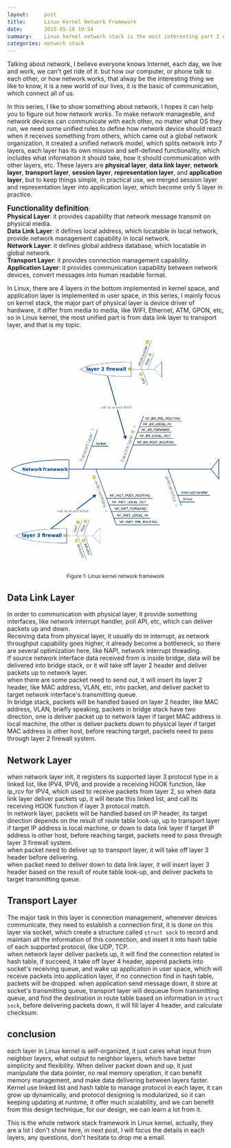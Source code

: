 ```yaml
---
layout:     post
title:      Linux Kernel Network Framework 
date:       2015-05-18 19:54
summary:    Linux kernel network stack is the most interesting part I ever dig, in this series, I like to introduce you the whole framework of network stack in Linux kernel, in this post, I show you the stack architecture, and later, I will dig it bottom up, layer by layer.
categories: network stack
---
```


Talking about network, I believe everyone knows Internet, each day, we live and work, we can't get ride of it. but how our computer, or phone talk to each other, or how network works, that alway be the interesting thing we like to know, it is a new world of our lives, it is the basic of communication, which connect all of us.  
  
In this series, I like to show something about network, I hopes it can help you to figure out how network works. To make network manageable, and network devices can communicate with each other, no matter what OS they run, we need some unified rules to define how network device should react when it receives something from others, which came out a global network organization, it created a unified network model, which splits network into 7 layers, each layer has its own mission and self-defined functionality, which includes what information it should take, how it should communication with other layers, etc. These layers are <strong>physical layer</strong>, <strong>data link layer</strong>, <strong>network layer</strong>, <strong>transport layer</strong>, <strong>session layer</strong>, <strong>representation layer</strong>, and <strong>application layer</strong>, but to keep things simple, in practical use, we merged session layer and representation layer into application layer, which become only 5 layer in practice.  
  
  
<big><strong>Functionality definition</strong></big>:  
<strong>Physical Layer</strong>: it provides capability that network message transmit on physical media.  
<strong>Data Link Layer</strong>: it defines local address, which locatable in local network, provide network management capability in local network.  
<strong>Network Layer</strong>: it defines global address database, which locatable in global network.  
<strong>Transport Layer</strong>: it provides connection management capability.  
<strong>Application Layer</strong>: it provides communication capability between network devices, convert messages into human readable format.  
  
  
In Linux, there are 4 layers in the bottom implemented in kernel space, and application layer is implemented in user space, in this series, I mainly focus on kernel stack, the major part of physical layer is device driver of hardware, it differ from media to media, like WIFI, Ethernet, ATM, GPON,  etc, so in Linux kernel, the most unified part is from data link layer to transport layer, and that is my topic.  


![network framework](/images/Network_framework_state.png)
<center><small>Figure 1: Linux kernel network framework</small></center>  


## Data Link Layer
  
In order to communication with physical layer, it provide something interfaces, like network interrupt handler, poll API, etc, which can deliver packets up and down.  
Receiving data from physical layer, it usually do in interrupt, as network throughput capability goes higher, it already become a bottleneck, so there are several optimization here, like NAPI, network interrupt threading.  
If source network interface data received from is inside bridge, data will be delivered into bridge stack, or it will take off layer 2 header and deliver packets up to network layer.  
when there are some packet need to send out, it will insert its layer 2 header, like MAC address, VLAN, etc, into packet, and deliver packet to target network interface's transmitting queue.  
In bridge stack, packets will be handled based on layer 2 header, like MAC address, VLAN, briefly speaking, packets in bridge stack have two direction, one is deliver packet up to network layer if target MAC address is local machine, the other is deliver packets down to physical layer if target MAC address is other host, before reaching target, packets need to pass through layer 2 firewall system.  
  

## Network Layer

when network layer init, it registers its supported layer 3 protocol type in a linked list, like IPV4, IPV6, and provide a receiving HOOK function, like ip_rcv for IPV4, which used to receive packets from layer 2, so when data link layer deliver packets up, it will iterate this linked list, and call its receiving HOOK function if layer 3 protocol match.  
In network layer, packets will be handled based on IP header, its target direction depends on the result of route table look-up, up to transport layer if target IP address is local machine, or down to data link layer if target IP address is other host, before reaching target, packets need to pass through layer 3 firewall system.  
when packet need to deliver up to transport layer, it will take off layer 3 header before delivering.  
when packet need to deliver down to data link layer, it will insert layer 3 header based on the result of route table look-up, and deliver packets to target transmitting queue.  
  

## Transport Layer  
  
The major task in this layer is connection management, whenever devices communicate, they need to establish a connection first, it is done on this layer via socket, which create a structure called <code>struct sock</code> to record and maintain all the information of this connection, and insert it into hash table of each supported protocol, like UDP, TCP.  
when network layer deliver packets up, it will find the connection related in hash table, if succeed, it take off layer 4 header, append packets into socket's receiving queue, and wake up application in user space, which will receive packets into application layer, if no connection find in hash table, packets will be dropped. 
when application send message down, it store at socket's transmitting queue, transport layer will dequeue from transmitting queue, and find the destination in route table based on information in <code>struct sock</code>, before delivering packets down, it will fill layer 4 header, and calculate checksum.  

## conclusion  

each layer in Linux kernel is self-organized, it just cares what input from neighbor layers, what output to neighbor layers, which have better simplicity and flexibility. When deliver packet down and up, it just manipulate the data pointer, no real memory operation, it can benefit memory management, and make data delivering between layers faster. Kernel use linked list and hash table to manage protocol in each layer, it can grow up dynamically, and protocol designing is modularized, so it can keeping updating at runtime, it offer much scalability, and we can benefit from this design technique, for our design, we can learn a lot from it.  

This is the whole network stack framework in Linux kernel, actually, they are a lot I don't show here, in next post, I will focus the details in each layers, any questions, don't hesitate to drop me a email.  




 